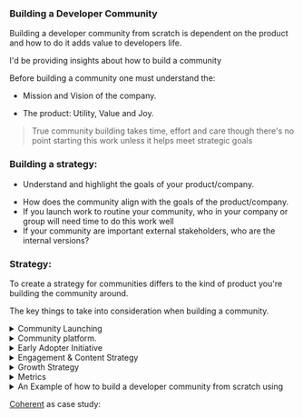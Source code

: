 ### Building a Developer Community

Building a developer community from scratch is dependent on the product and how to do it adds value to developers life.

I'd be providing insights about how to build a community

Before building a community one must understand the:

- Mission and Vision of the company.

- The product: Utility, Value and Joy.

> True community building takes time, effort and care though there's no point starting this work unless it helps meet strategic goals

### Building a strategy:

- Understand and highlight the goals of your product/company.

* How does the community align with the goals of the product/company.
* If you launch work to routine your community, who in your company or group will need time to do this work well
* If your community are important external stakeholders, who are the internal versions?

### Strategy:

To create a strategy for communities differs to the kind of product you're building the community around.

The key things to take into consideration when building a community.

<details><summary> Community Launching</summary>

<P>

##### The community Launch requires factors to take to consideration.

1. Defining the target audience:
2. The need of the audience. (Painpoint, Roadblocks)
3. The Value and solutions the product will provide.
4. Community Name.(Most cases the product name).
5. The community value statement.
</p>

</details>

<details><summary> Community platform.</summary>

1. Determining the audience and what platform to engage the community
2. Finding a simpler Social that aligns with the kind of community you're building.
3.

</details>

<details><summary> Early Adopter Initiative</summary>
<p>
    
1. What is an adopter
2. Who the product identify as an early adopter
3. Launch out period
4. Reach out via mail or anything
5. Onboarding process

 </p>

</details>

<details><summary> Engagement & Content Strategy</summary>
<p>

#### Thingsto consider while creating a list.

- Content
- Conversations
- Community rewards
</p>

</details>

<details><summary> Growth Strategy</summary>
<p>

- Understanding the developers at early adoption a key to growth </p>

</details>

<details><summary> Metrics</summary>
<p>

- Page Views
- Solutions Acepted
- Sign up into the community
- Likes
</p>

</details>

<details>
    <summary>
    An Example of how to build a developer community from scratch using 
    
[Coherent](https://coherent.sh/) as case study:</summary>
<p>
    Building coherent community from scratch on

[Notion](https://circular-medicine-524.notion.site/Building-developer-community-from-scratch-5c9890a2cbf449b1bb558c5189211321).

</p>

</details>
